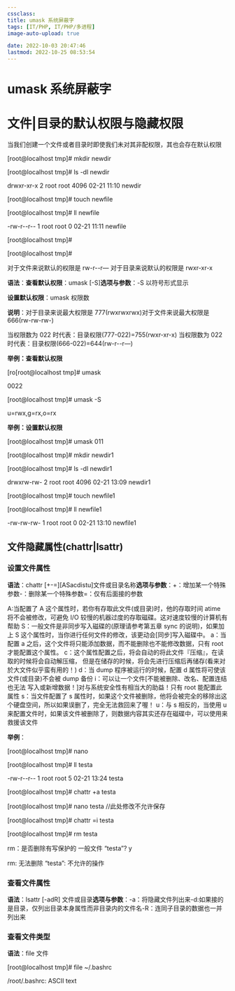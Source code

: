 ```yaml
---
cssclass:
title: umask 系统屏蔽字
tags: [IT/PHP, IT/PHP/多进程]
image-auto-upload: true

date: 2022-10-03 20:47:46
lastmod: 2022-10-25 08:53:54
---
```

# umask 系统屏蔽字
# 文件|目录的默认权限与隐藏权限

当我们创建一个文件或者目录时即使我们未对其非配权限，其也会存在默认权限

[root@localhost tmp]# mkdir newdir

[root@localhost tmp]# ls -dl newdir

drwxr-xr-x 2 root root 4096 02-21 11:10 newdir

[root@localhost tmp]# touch newfile

[root@localhost tmp]# ll newfile

-rw-r--r-- 1 root root 0 02-21 11:11 newfile

[root@localhost tmp]#

[root@localhost tmp]#

对于文件来说默认的权限是 rw-r--r—
对于目录来说默认的权限是 rwxr-xr-x

**语法**：**查看默认权限**：umask [-S]**选项与参数**：-S 以符号形式显示

**设置默认权限**：umask 权限数

**说明**：对于目录来说最大权限是 777(rwxrwxrwx)对于文件来说最大权限是 666(rw-rw-rw-)

当权限数为 022 时代表：目录权限(777-022)=755(rwxr-xr-x)
当权限数为 022 时代表：目录权限(666-022)=644(rw-r--r—)

**举例：查看默认权限**

[ro[root@localhost tmp]# umask

0022

[root@localhost tmp]# umask -S

u=rwx,g=rx,o=rx

**举例：设置默认权限**

[root@localhost tmp]# umask 011

[root@localhost tmp]# mkdir newdir1

[root@localhost tmp]# ls -dl newdir1

drwxrw-rw- 2 root root 4096 02-21 13:09 newdir1

[root@localhost tmp]# touch newfile1

[root@localhost tmp]# ll newfile1

-rw-rw-rw- 1 root root 0 02-21 13:10 newfile1

## 文件隐藏属性(chattr|lsattr)

### 设置文件属性

**语法**：chattr [+-=][ASacdistu]文件或目录名称**选项与参数**：+：增加某一个特殊参数-：删除某一个特殊参数=：仅有后面接的参数

A:当配置了 A 这个属性时，若你有存取此文件(或目录)时，他的存取时间 atime 将不会被修改，可避免 I/O 较慢的机器过度的存取磁碟。这对速度较慢的计算机有帮助
S：一般文件是非同步写入磁碟的(原理请参考第五章 sync 的说明)，如果加上 S 这个属性时，当你进行任何文件的修改，该更动会[同步]写入磁碟中。
a：当配置 a 之后，这个文件将只能添加数据，而不能删除也不能修改数据，只有 root 才能配置这个属性。
c：这个属性配置之后，将会自动的将此文件『压缩』，在读取的时候将会自动解压缩， 但是在储存的时候，将会先进行压缩后再储存(看来对於大文件似乎蛮有用的！)
d：当 dump 程序被运行的时候，配置 d 属性将可使该文件(或目录)不会被 dump 备份
i：可以让一个文件[不能被删除、改名、配置连结也无法 写入或新增数据！]对与系统安全性有相当大的助益！只有 root 能配置此属性
s：当文件配置了 s 属性时，如果这个文件被删除，他将会被完全的移除出这个硬盘空间，所以如果误删了，完全无法救回来了喔！
u：与 s 相反的，当使用 u 来配置文件时，如果该文件被删除了，则数据内容其实还存在磁碟中，可以使用来救援该文件

**举例**：

[root@localhost tmp]# nano

[root@localhost tmp]# ll testa

-rw-r--r-- 1 root root 5 02-21 13:24 testa

[root@localhost tmp]# chattr +a testa

[root@localhost tmp]# nano testa //此处修改不允许保存

[root@localhost tmp]# chattr =i testa

[root@localhost tmp]# rm testa

rm：是否删除有写保护的 一般文件 “testa”? y

rm: 无法删除 “testa”: 不允许的操作

### 查看文件属性

**语法**：lsattr [-adR] 文件或目录**选项与参数**：-a：将隐藏文件列出来-d:如果接的是目录，仅列出目录本身属性而非目录内的文件名-R：连同子目录的数据也一并列出来

### 查看文件类型

**语法**：file 文件

[root@localhost tmp]# file ~/.bashrc

/root/.bashrc: ASCII text

